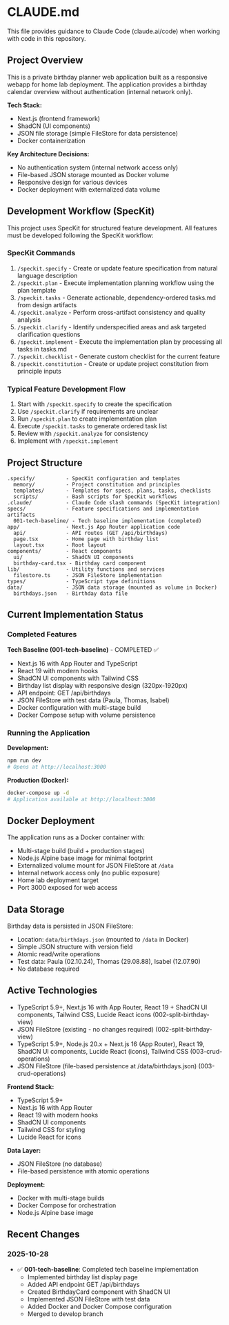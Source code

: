 # CLAUDE.md

This file provides guidance to Claude Code (claude.ai/code) when working with code in this repository.

## Project Overview

This is a private birthday planner web application built as a responsive webapp for home lab deployment. The application provides a birthday calendar overview without authentication (internal network only).

**Tech Stack:**
- Next.js (frontend framework)
- ShadCN (UI components)
- JSON file storage (simple FileStore for data persistence)
- Docker containerization

**Key Architecture Decisions:**
- No authentication system (internal network access only)
- File-based JSON storage mounted as Docker volume
- Responsive design for various devices
- Docker deployment with externalized data volume

## Development Workflow (SpecKit)

This project uses SpecKit for structured feature development. All features must be developed following the SpecKit workflow:

### SpecKit Commands

1. `/speckit.specify` - Create or update feature specification from natural language description
2. `/speckit.plan` - Execute implementation planning workflow using the plan template
3. `/speckit.tasks` - Generate actionable, dependency-ordered tasks.md from design artifacts
4. `/speckit.analyze` - Perform cross-artifact consistency and quality analysis
5. `/speckit.clarify` - Identify underspecified areas and ask targeted clarification questions
6. `/speckit.implement` - Execute the implementation plan by processing all tasks in tasks.md
7. `/speckit.checklist` - Generate custom checklist for the current feature
8. `/speckit.constitution` - Create or update project constitution from principle inputs

### Typical Feature Development Flow

1. Start with `/speckit.specify` to create the specification
2. Use `/speckit.clarify` if requirements are unclear
3. Run `/speckit.plan` to create implementation plan
4. Execute `/speckit.tasks` to generate ordered task list
5. Review with `/speckit.analyze` for consistency
6. Implement with `/speckit.implement`

## Project Structure

```
.specify/          - SpecKit configuration and templates
  memory/          - Project constitution and principles
  templates/       - Templates for specs, plans, tasks, checklists
  scripts/         - Bash scripts for SpecKit workflows
.claude/           - Claude Code slash commands (SpecKit integration)
specs/             - Feature specifications and implementation artifacts
  001-tech-baseline/ - Tech baseline implementation (completed)
app/               - Next.js App Router application code
  api/             - API routes (GET /api/birthdays)
  page.tsx         - Home page with birthday list
  layout.tsx       - Root layout
components/        - React components
  ui/              - ShadCN UI components
  birthday-card.tsx - Birthday card component
lib/               - Utility functions and services
  filestore.ts     - JSON FileStore implementation
types/             - TypeScript type definitions
data/              - JSON data storage (mounted as volume in Docker)
  birthdays.json   - Birthday data file
```

## Current Implementation Status

### Completed Features

**Tech Baseline (001-tech-baseline)** - COMPLETED ✅
- Next.js 16 with App Router and TypeScript
- React 19 with modern hooks
- ShadCN UI components with Tailwind CSS
- Birthday list display with responsive design (320px-1920px)
- API endpoint: GET /api/birthdays
- JSON FileStore with test data (Paula, Thomas, Isabel)
- Docker configuration with multi-stage build
- Docker Compose setup with volume persistence

### Running the Application

**Development:**
```bash
npm run dev
# Opens at http://localhost:3000
```

**Production (Docker):**
```bash
docker-compose up -d
# Application available at http://localhost:3000
```

## Docker Deployment

The application runs as a Docker container with:
- Multi-stage build (build + production stages)
- Node.js Alpine base image for minimal footprint
- Externalized volume mount for JSON FileStore at `/data`
- Internal network access only (no public exposure)
- Home lab deployment target
- Port 3000 exposed for web access

## Data Storage

Birthday data is persisted in JSON FileStore:
- Location: `data/birthdays.json` (mounted to `/data` in Docker)
- Simple JSON structure with version field
- Atomic read/write operations
- Test data: Paula (02.10.24), Thomas (29.08.88), Isabel (12.07.90)
- No database required

## Active Technologies
- TypeScript 5.9+, Next.js 16 with App Router, React 19 + ShadCN UI components, Tailwind CSS, Lucide React icons (002-split-birthday-view)
- JSON FileStore (existing - no changes required) (002-split-birthday-view)
- TypeScript 5.9+, Node.js 20.x + Next.js 16 (App Router), React 19, ShadCN UI components, Lucide React (icons), Tailwind CSS (003-crud-operations)
- JSON FileStore (file-based persistence at /data/birthdays.json) (003-crud-operations)

**Frontend Stack:**
- TypeScript 5.9+
- Next.js 16 with App Router
- React 19 with modern hooks
- ShadCN UI components
- Tailwind CSS for styling
- Lucide React for icons

**Data Layer:**
- JSON FileStore (no database)
- File-based persistence with atomic operations

**Deployment:**
- Docker with multi-stage builds
- Docker Compose for orchestration
- Node.js Alpine base image

## Recent Changes

### 2025-10-28
- ✅ **001-tech-baseline**: Completed tech baseline implementation
  - Implemented birthday list display page
  - Added API endpoint GET /api/birthdays
  - Created BirthdayCard component with ShadCN UI
  - Implemented JSON FileStore with test data
  - Added Docker and Docker Compose configuration
  - Merged to develop branch
